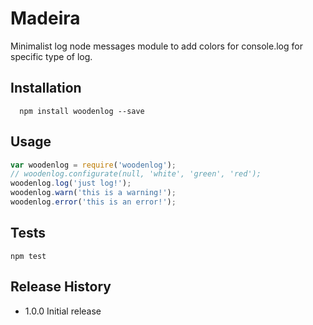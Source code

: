 Madeira
=======
Minimalist log node messages module to add colors for console.log for specific type of log.
## Installation
```shell
  npm install woodenlog --save
```
## Usage
```js
var woodenlog = require('woodenlog');
// woodenlog.configurate(null, 'white', 'green', 'red');
woodenlog.log('just log!');
woodenlog.warn('this is a warning!');
woodenlog.error('this is an error!');
```
## Tests
```shell
npm test
```
## Release History
* 1.0.0 Initial release